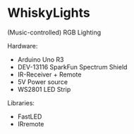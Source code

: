 # WhiskyLights
(Music-controlled) RGB Lighting

Hardware:
- Arduino Uno R3
- DEV-13116 SparkFun Spectrum Shield
- IR-Receiver + Remote
- 5V Power source
- WS2801 LED Strip

Libraries:
- FastLED
- IRremote
